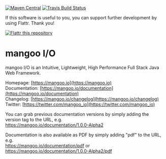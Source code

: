 [![Maven Central](https://img.shields.io/maven-central/v/de.svenkubiak/mangooio.svg)](http://search.maven.org/#search|ga|1|mangooio)
[![Travis Build Status](https://img.shields.io/travis/svenkubiak/mangooio/master.svg)](http://travis-ci.org/svenkubiak/mangooio)

If this software is useful to you, you can support further development by using Flattr. Thank you!

[![Flattr this repository](http://api.flattr.com/button/flattr-badge-large.png)](https://flattr.com/submit/auto?user_id=svenkubiak&url=https://github.com/svenkubiak/mangooio&title=mangooio&language=en&tags=github&category=software)


mangoo I/O
================

mangoo I/O is an Intuitive, Lightweight, High Performance Full Stack Java Web Framework.

Homepage: [https://mangoo.io](https://mangoo.io)  
Documentation: [https://mangoo.io/documentation](https://mangoo.io/documentation)  
Changelog: [https://mangoo.io/changelog](https://mangoo.io/changelog)  
Twitter: [https://twitter.com/mangoo_io](https://twitter.com/mangoo_io)

You can grab previous documentation versions by simply adding the version tag to the URL, e.g.   
https://mangoo.io/documentation/1.0.0-Alpha2

Documentation is also available as PDF by simply adding "pdf" to the URL, e.g.  
https://mangoo.io/documentation/pdf or https://mangoo.io/documentation/1.0.0-Alpha2/pdf